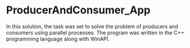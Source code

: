 # ProducerAndConsumer_App
In this solution, the task was set to solve the problem of producers and consumers using parallel processes. The program was written in the C++ programming language along with WinAPI.
